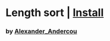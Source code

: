 # Length sort | [Install](index.js?raw=1)

### by [Alexander_Andercou](https://github.com/24sanduAlexandru)
